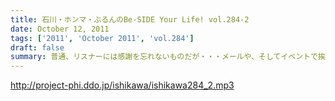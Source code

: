 ```yaml
---
title: 石川・ホンマ・ぶるんのBe-SIDE Your Life! vol.284-2
date: October 12, 2011
tags: ['2011', 'October 2011', 'vol.284']
draft: false
summary: 普通、リスナーには感謝を忘れないものだが・・・メールや、そしてイベントで挨拶をしてくれたリスナーへの罵倒！そして嘲笑！辱めっ！・・・覚悟してのぞんでほしい番組ですな。NAMAE
---
```


http://project-phi.ddo.jp/ishikawa/ishikawa284_2.mp3